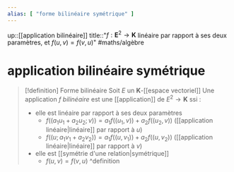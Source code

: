 ```yaml
---
alias: [ "forme bilinéaire symétrique" ]
---
```

up::[[application bilinéaire]]
title::"$f: \mathbf{E}^{2}\to \mathbf{K}$ linéaire par rapport à ses deux paramètres, et $f(u, v) = f(v, u)$"
#maths/algèbre 
# application bilinéaire symétrique

> [!definition] Forme bilinéaire
> Soit $E$ un $\mathbf{K}$-[[espace vectoriel]]
> Une application $f$ *bilinéaire* est une [[application]]  de $E^{2} \to \mathbf{K}$  ssi :
>  - elle est linéaire par rapport à ses deux paramètres
>      - $f((a_{1}u_{1} + a_{2}u_{2}; v)) = a_{1}f((u_{1}, v))+a_{2}f((u_{2}, v))$ ([[application linéaire|linéaire]] par rapport à $u$)
>      - $f((u; a_{1}v_{1}+a_{2}v_{2})) = a_{1}f((u, v_{1}))+a_{2}f((u,v_{2}))$ ([[application linéaire|linéaire]] par rapport à $v$)
>  - elle est [[symétrie d'une relation|symétrique]]
>      - $f(u, v) = f(v, u)$
^definition

